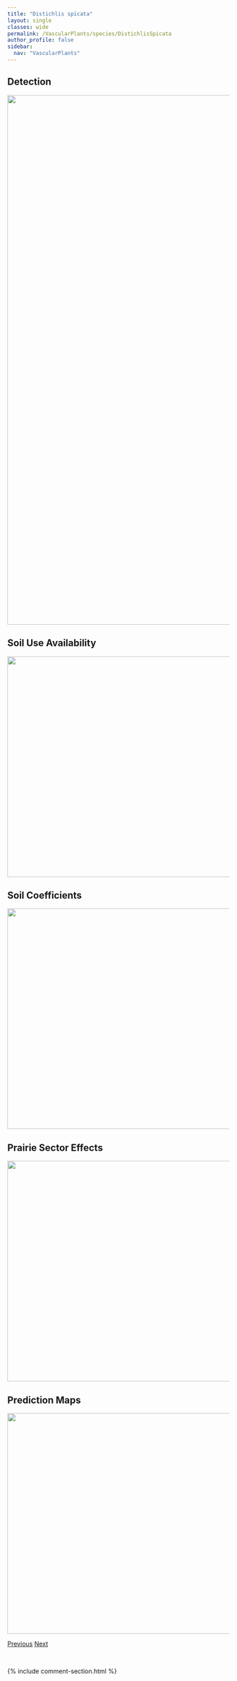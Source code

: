```yaml
---
title: "Distichlis spicata"
layout: single
classes: wide
permalink: /VascularPlants/species/DistichlisSpicata
author_profile: false
sidebar:
  nav: "VascularPlants"
---
```


<h2>Detection</h2>

<a href="https://drive.google.com/uc?export=view&id=1tzlrfFcoc0aU1Csms9Fgs7UuwXASOEJT">
<img src="https://drive.google.com/uc?export=view&id=1tzlrfFcoc0aU1Csms9Fgs7UuwXASOEJT" height = "1200" width = "800">
</a>


<h2>Soil Use Availability</h2>

<a href="https://drive.google.com/uc?export=view&id=1N4vwLkYVmIbQRvsDby6bOha3Bi1-IN10">
<img src="https://drive.google.com/uc?export=view&id=1N4vwLkYVmIbQRvsDby6bOha3Bi1-IN10" height = "500" width = "1000">
</a>


<h2>Soil Coefficients</h2>

<a href="https://drive.google.com/uc?export=view&id=1HXBQ2ga_NtRpRUjIquNdlDc6lxypbaH6">
<img src="https://drive.google.com/uc?export=view&id=1HXBQ2ga_NtRpRUjIquNdlDc6lxypbaH6" height = "500" width = "1000">
</a>


<h2>Prairie Sector Effects</h2>

<a href="https://drive.google.com/uc?export=view&id=1lCz3BmjTrEc2MxOCRath3z5mP9iuzN5M">
<img src="https://drive.google.com/uc?export=view&id=1lCz3BmjTrEc2MxOCRath3z5mP9iuzN5M" height = "500" width = "1000">
</a>


<h2>Prediction Maps</h2>

<a href="https://drive.google.com/uc?export=view&id=1kY6njEgPVT8mK4kGJyBzhqfOW0u-0n1L">
<img src="https://drive.google.com/uc?export=view&id=1kY6njEgPVT8mK4kGJyBzhqfOW0u-0n1L" height = "500" width = "1000">
</a>


<a href="/DevelopmentWebsite/VascularPlants/species/DiplotaxisMuralis" class="pagination--pager" title="Diplotaxis muralis">Previous</a> <a href="/DevelopmentWebsite/VascularPlants/species/DoellingeriaUmbellata" class="pagination--pager" title="Doellingeria umbellata">Next</a>

<p>&nbsp;</p>

{% include comment-section.html %}

